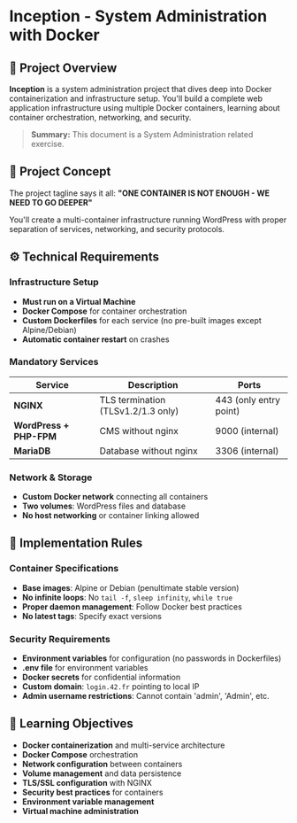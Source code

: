 # Inception - System Administration with Docker

## 🎯 Project Overview

**Inception** is a system administration project that dives deep into Docker containerization and infrastructure setup. You'll build a complete web application infrastructure using multiple Docker containers, learning about container orchestration, networking, and security.

> **Summary:** This document is a System Administration related exercise.

## 🐳 Project Concept

The project tagline says it all: **"ONE CONTAINER IS NOT ENOUGH - WE NEED TO GO DEEPER"**

You'll create a multi-container infrastructure running WordPress with proper separation of services, networking, and security protocols.

## ⚙️ Technical Requirements

### Infrastructure Setup
- **Must run on a Virtual Machine**
- **Docker Compose** for container orchestration
- **Custom Dockerfiles** for each service (no pre-built images except Alpine/Debian)
- **Automatic container restart** on crashes

### Mandatory Services
| Service | Description | Ports |
|---------|-------------|-------|
| **NGINX** | TLS termination (TLSv1.2/1.3 only) | 443 (only entry point) |
| **WordPress + PHP-FPM** | CMS without nginx | 9000 (internal) |
| **MariaDB** | Database without nginx | 3306 (internal) |

### Network & Storage
- **Custom Docker network** connecting all containers
- **Two volumes**: WordPress files and database
- **No host networking** or container linking allowed

## 🔧 Implementation Rules

### Container Specifications
- **Base images**: Alpine or Debian (penultimate stable version)
- **No infinite loops**: No `tail -f`, `sleep infinity`, `while true`
- **Proper daemon management**: Follow Docker best practices
- **No latest tags**: Specify exact versions

### Security Requirements
- **Environment variables** for configuration (no passwords in Dockerfiles)
- **.env file** for environment variables
- **Docker secrets** for confidential information
- **Custom domain**: `login.42.fr` pointing to local IP
- **Admin username restrictions**: Cannot contain 'admin', 'Admin', etc.
## 🎯 Learning Objectives

- **Docker containerization** and multi-service architecture
- **Docker Compose** orchestration
- **Network configuration** between containers
- **Volume management** and data persistence
- **TLS/SSL configuration** with NGINX
- **Security best practices** for containers
- **Environment variable management**
- **Virtual machine administration**
